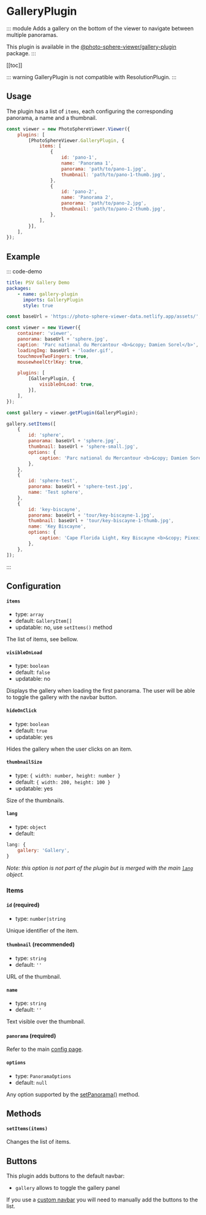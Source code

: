 # GalleryPlugin <Badge text="Styles"/>

<Badges module="gallery-plugin"/>

::: module
<ApiButton page="modules/GalleryPlugin.html"/>
Adds a gallery on the bottom of the viewer to navigate between multiple panoramas.

This plugin is available in the [@photo-sphere-viewer/gallery-plugin](https://www.npmjs.com/package/@photo-sphere-viewer/gallery-plugin) package.
:::

[[toc]]

::: warning
GalleryPlugin is not compatible with ResolutionPlugin.
:::

## Usage

The plugin has a list of `items`, each configuring the corresponding panorama, a name and a thumbnail.

```js
const viewer = new PhotoSphereViewer.Viewer({
    plugins: [
        [PhotoSphereViewer.GalleryPlugin, {
            items: [
                {
                    id: 'pano-1',
                    name: 'Panorama 1',
                    panorama: 'path/to/pano-1.jpg',
                    thumbnail: 'path/to/pano-1-thumb.jpg',
                },
                {
                    id: 'pano-2',
                    name: 'Panorama 2',
                    panorama: 'path/to/pano-2.jpg',
                    thumbnail: 'path/to/pano-2-thumb.jpg',
                },
            ],
        }],
    ],
});
```

## Example

::: code-demo

```yaml
title: PSV Gallery Demo
packages:
    - name: gallery-plugin
      imports: GalleryPlugin
      style: true
```

```js
const baseUrl = 'https://photo-sphere-viewer-data.netlify.app/assets/';

const viewer = new Viewer({
    container: 'viewer',
    panorama: baseUrl + 'sphere.jpg',
    caption: 'Parc national du Mercantour <b>&copy; Damien Sorel</b>',
    loadingImg: baseUrl + 'loader.gif',
    touchmoveTwoFingers: true,
    mousewheelCtrlKey: true,

    plugins: [
        [GalleryPlugin, {
            visibleOnLoad: true,
        }],
    ],
});

const gallery = viewer.getPlugin(GalleryPlugin);

gallery.setItems([
    {
        id: 'sphere',
        panorama: baseUrl + 'sphere.jpg',
        thumbnail: baseUrl + 'sphere-small.jpg',
        options: {
            caption: 'Parc national du Mercantour <b>&copy; Damien Sorel</b>',
        },
    },
    {
        id: 'sphere-test',
        panorama: baseUrl + 'sphere-test.jpg',
        name: 'Test sphere',
    },
    {
        id: 'key-biscayne',
        panorama: baseUrl + 'tour/key-biscayne-1.jpg',
        thumbnail: baseUrl + 'tour/key-biscayne-1-thumb.jpg',
        name: 'Key Biscayne',
        options: {
            caption: 'Cape Florida Light, Key Biscayne <b>&copy; Pixexid</b>',
        },
    },
]);
```

:::

## Configuration

#### `items`

-   type: `array`
-   default: `GalleryItem[]`
-   updatable: no, use `setItems()` method

The list of items, see bellow.

#### `visibleOnLoad`

-   type: `boolean`
-   default: `false`
-   updatable: no

Displays the gallery when loading the first panorama. The user will be able to toggle the gallery with the navbar button.

#### `hideOnClick`

-   type: `boolean`
-   default: `true`
-   updatable: yes

Hides the gallery when the user clicks on an item.

#### `thumbnailSize`

-   type: `{ width: number, height: number }`
-   default: `{ width: 200, height: 100 }`
-   updatable: yes

Size of the thumbnails.

#### `lang`

-   type: `object`
-   default:

```js
lang: {
    gallery: 'Gallery',
}
```

_Note: this option is not part of the plugin but is merged with the main [`lang`](../guide/config.md#lang) object._

### Items

#### `id` (required)

-   type: `number|string`

Unique identifier of the item.

#### `thumbnail` (recommended)

-   type: `string`
-   default: `''`

URL of the thumbnail.

#### `name`

-   type: `string`
-   default: `''`

Text visible over the thumbnail.

#### `panorama` (required)

Refer to the main [config page](../guide/config.md#panorama-required).

#### `options`

-   type: `PanoramaOptions`
-   default: `null`

Any option supported by the [setPanorama()](../guide/methods.md#setpanorama-panorama-options-promise) method.

## Methods

#### `setItems(items)`

Changes the list of items.

## Buttons

This plugin adds buttons to the default navbar:

-   `gallery` allows to toggle the gallery panel

If you use a [custom navbar](../guide/navbar.md) you will need to manually add the buttons to the list.
